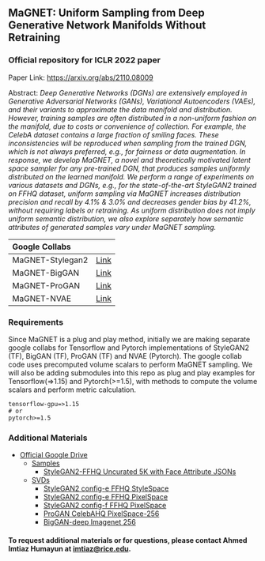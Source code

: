 ## MaGNET: Uniform Sampling from Deep Generative Network Manifolds Without Retraining
### Official repository for ICLR 2022 paper

Paper Link: https://arxiv.org/abs/2110.08009

Abstract: _Deep Generative Networks (DGNs) are extensively employed in Generative Adversarial Networks (GANs), Variational Autoencoders (VAEs), and their variants to approximate the data manifold and distribution. However, training samples are often distributed in a non-uniform fashion on the manifold, due to costs or convenience of collection. For example, the CelebA dataset contains a large fraction of smiling faces. These inconsistencies will be reproduced when sampling from the trained DGN, which is not always preferred, e.g., for fairness or data augmentation. In response, we develop MaGNET, a novel and theoretically motivated latent space sampler for any pre-trained DGN, that produces samples uniformly distributed on the learned manifold. We perform a range of experiments on various datasets and DGNs, e.g., for the state-of-the-art StyleGAN2 trained on FFHQ dataset, uniform sampling via MaGNET increases distribution precision and recall by 4.1% & 3.0% and decreases gender bias by 41.2%, without requiring labels or retraining. As uniform distribution does not imply uniform semantic distribution, we also explore separately how semantic attributes of generated samples vary under MaGNET sampling._

| Google Collabs | &nbsp;
| :---- | :----
| MaGNET-Stylegan2 | [Link]()
| MaGNET-BigGAN | [Link]()
| MaGNET-ProGAN | [Link]()
| MaGNET-NVAE | [Link]()

### Requirements

Since MaGNET is a plug and play method, initially we are making separate google collabs for Tensorflow and Pytorch implementations of StyleGAN2 (TF), BigGAN (TF), ProGAN (TF) and NVAE (Pytorch). The google collab code uses precomputed volume scalars to perform MaGNET sampling. We will also be adding submodules into this repo as plug and play examples for Tensorflow(=>1.15) and Pytorch(>=1.5), with methods to compute the volume scalars and perform metric calculation.

```
tensorflow-gpu=>1.15
# or
pytorch>=1.5
```


### Additional Materials

* [Official Google Drive]()
    * [Samples]()
        * [StyleGAN2-FFHQ Uncurated 5K with Face Attribute JSONs]()
    * [SVDs]()
        * [StyleGAN2 config-e FFHQ StyleSpace]()
        * [StyleGAN2 config-e FFHQ PixelSpace]()
        * [StyleGAN2 config-f FFHQ PixelSpace]()
        * [ProGAN CelebAHQ PixelSpace-256]()
        * [BigGAN-deep Imagenet 256]()


#### To request additional materials or for questions, please contact Ahmed Imtiaz Humayun at [imtiaz@rice.edu](mailto:imtiaz@rice.edu).

